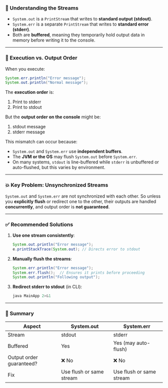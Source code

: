 ### 🔧 Understanding the Streams

* `System.out` is a `PrintStream` that writes to **standard output (stdout)**.
* `System.err` is a separate `PrintStream` that writes to **standard error (stderr)**.
* Both are **buffered**, meaning they temporarily hold output data in memory before writing it to the console.

---

### 🔄 Execution vs. Output Order

When you execute:

```java
System.err.println("Error message");
System.out.println("Normal message");
```

The **execution order** is:

1. Print to stderr
2. Print to stdout

But the **output order on the console** might be:

1. stdout message
2. stderr message

This mismatch can occur because:

* `System.out` and `System.err` use **independent buffers**.
* The **JVM or the OS** may flush `System.out` before `System.err`.
* On many systems, `stdout` is line-buffered while `stderr` is unbuffered or auto-flushed, but this varies by environment.

---

### 💥 Key Problem: Unsynchronized Streams

`System.out` and `System.err` are not synchronized with each other. So unless you **explicitly flush** or redirect one to the other, their outputs are handled **concurrently**, and output order is **not guaranteed**.

---

### ✅ Recommended Solutions

1. **Use one stream consistently**:

   ```java
   System.out.println("Error message");
   e.printStackTrace(System.out); // Directs error to stdout
   ```

2. **Manually flush the streams**:

   ```java
   System.err.println("Error message");
   System.err.flush();  // Ensures it prints before proceeding
   System.out.println("Following output");
   ```

3. **Redirect stderr to stdout** (in CLI):

   ```bash
   java MainApp 2>&1
   ```

---

### 📌 Summary

| Aspect                   | System.out               | System.err               |
| ------------------------ | ------------------------ | ------------------------ |
| Stream                   | stdout                   | stderr                   |
| Buffered                 | Yes                      | Yes (may auto-flush)     |
| Output order guaranteed? | ❌ No                     | ❌ No                     |
| Fix                      | Use flush or same stream | Use flush or same stream |
